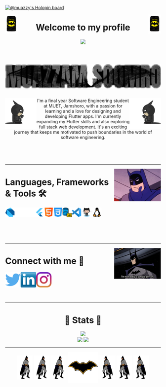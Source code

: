 <!-- welcome -->
[![@muazzy's Holopin board](https://holopin.me/muazzy)](https://holopin.io/@muazzy)


<p align ="center">
<img align="left" width="8%"  src="https://github.com/Muazzy/Muazzy/blob/main/images%20and%20gifs/batman_drink.gif"></a>
<img align="right" width="8%"  src="https://github.com/Muazzy/Muazzy/blob/main/images%20and%20gifs/batman_drink.gif"></a>
<h1 align="center">Welcome to my profile</h1>
<div align ="center">
  <img align="center" src="https://komarev.com/ghpvc/?username=Muazzy&color=lightgrey" />
</div>
</p>
<br>
<br>
<br>

<!-- name -->
<div align="center">                                                               
<img align="center" src="https://github.com/Muazzy/Muazzy/blob/main/images%20and%20gifs/name_logo_v2.png?raw=true" />
</div>

<br>

<!-- about-me -->
<p>
<img align="left" width="20%" src="https://github.com/Muazzy/Muazzy/blob/main/images%20and%20gifs/left-tourch.gif"></a>
<img align="right" width="20%" src="https://github.com/Muazzy/Muazzy/blob/main/images%20and%20gifs/right-tourch.gif"></a>
<p align="center"> I'm a final year Software Engineering student at MUET, Jamshoro, with a passion for learning and a love for designing and developing Flutter apps. I'm currently expanding my Flutter skills and also exploring full stack web development. It's an exciting journey that keeps me motivated to push boundaries in the world of software engineering. </p>
</p>
<br>
<br>
<br>
<hr>

<!-- languages etc -->
<p>

<img align="right" src="https://github.com/Muazzy/Muazzy/blob/main/images%20and%20gifs/chin_rotated.gif" width="30%" ></a> 
<h1>Languages, Frameworks & Tools 🛠️</h1>
<img align="left" src="https://github.com/Muazzy/Muazzy/blob/main/icons/dart.svg" alt="" height="30" />  
<img align="left" src="https://github.com/Muazzy/Muazzy/blob/main/icons/flutter.png" alt="" height="30" />
<img align="left" src="https://github.com/Muazzy/Muazzy/blob/main/icons/html.png" alt="" height="30" />
<img align="left" src="https://github.com/Muazzy/Muazzy/blob/main/icons/css-3.png" alt="" height="30" /> 
<img align="left" src="https://github.com/Muazzy/Muazzy/blob/main/icons/database.png" alt="" height="30" /> 
<img align="left" src="https://github.com/Muazzy/Muazzy/blob/main/icons/VisualScode.png" alt="" height="30" />
<img align="left" src="https://github.com/Muazzy/Muazzy/blob/main/icons/Octocat.png" alt="" height="30" />
<img align="left" src="https://github.com/Muazzy/Muazzy/blob/main/icons/linux.png" alt="" height="30" />

</p>

<br>
<br>
<br>
<br>
<br>
<br>

<hr>
<!-- contact-me -->
<p align ="center">
<img align="right" src="https://github.com/Muazzy/Muazzy/blob/main/images%20and%20gifs/cnME.gif" width="30%"></a>
<h1>Connect with me 🖤</h1>
<a href="https://twitter.com/MuazzamSoomro" target="blank"><img align="left" src="https://github.com/Muazzy/Muazzy/blob/main/icons/twitter%20(2).png?raw=true" alt="" height="50" /></a>    
<a href="https://www.linkedin.com/in/muazzam-soomro-2484541a2/" target="blank"><img align="left" src="https://github.com/Muazzy/Muazzy/blob/main/icons/transparent-Linkedin-logo-icon.png?raw=true" alt="" height="50" /></a>
<a href="https://www.instagram.com/muazzam_afaque/" target="blank"><img align="left" src="https://github.com/Muazzy/Muazzy/blob/main/icons/instagram.png?raw=true" alt="" height="50" /></a>
</p>

<!-- spacing -->

<br>
<br>
<br>
<br>
<br>
<hr>

<!-- stats -->
<h1 align = "center">🦇 Stats 🦇</h1>
<div align= "center">
<img src="https://github-readme-streak-stats.herokuapp.com?user=Muazzy&theme=github-dark-blue&date_format=M%20j%5B%2C%20Y%5D&border=C9C6CE&background=2A1C3E&stroke=C5C1C7&ring=EA7FD9&fire=EA7FD9&currStreakNum=AE85FD&sideNums=EA7FD9&currStreakLabel=AE85FD&sideLabels=EA7FD9&dates=C9C6CE)](https://git.io/streak-stats)"></a> <br>
<img src="https://github-readme-stats.vercel.app/api?username=Muazzy&show_icons=true&theme=jolly"></a>
<img src="https://raw.githubusercontent.com/Muazzy/Muazzy/97d26929fa01612dda6332ad19be095b0fd31276/github-contribution-grid-snake.svg"></img> <br>
<!-- <img src="https://github-readme-stats.vercel.app/api/top-langs/?username=Muazzy&exclude_repo=Todo-App&layout=compact"></img> -->
</div>
<hr>
<p align="center">   
<img align="center" src="https://github.com/Muazzy/Muazzy/raw/main/images%20and%20gifs/walking-forward.gif" width="10%" alt="" />  
<img align="center" src="https://github.com/Muazzy/Muazzy/raw/main/images%20and%20gifs/walking-forward.gif" width="10%" alt="" />
<img align="center" src="https://github.com/Muazzy/Muazzy/raw/main/images%20and%20gifs/walking-forward.gif" width="10%" alt="" />
<img align="center" src="https://github.com/Muazzy/Muazzy/blob/main/images%20and%20gifs/batman-logo.gif" width="20%" alt="" />
<img align="center" src="https://github.com/Muazzy/Muazzy/blob/main/images%20and%20gifs/walking-batman.gif" width="10%" alt="" />
<img align="center" src="https://github.com/Muazzy/Muazzy/blob/main/images%20and%20gifs/walking-batman.gif" width="10%" alt="" />
<img align="center" src="https://github.com/Muazzy/Muazzy/blob/main/images%20and%20gifs/walking-batman.gif" width="10%" alt="" />
</p>


